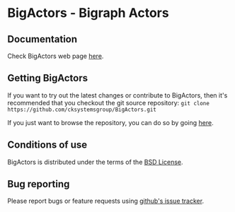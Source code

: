 BigActors - Bigraph Actors
==========================

Documentation
-------------

Check BigActors web page [here](http://cpcc.berkeley.edu).

Getting BigActors
-----------------

If you want to try out the latest changes or contribute to BigActors, then it's recommended that you checkout the git source repository: `git clone https://github.com/cksystemsgroup/BigActors.git`

If you just want to browse the repository, you can do so by going [here](https://github.com/cksystemsgroup/BigActors).

Conditions of use
-----------------

BigActors is distributed under the terms of the [BSD License](https://github.com/cksystemsgroup/BigActors/blob/master/COPYING).

Bug reporting
-------------

Please report bugs or feature requests using [github's issue tracker](https://github.com/cksystemsgroup/BigActors/issues).

